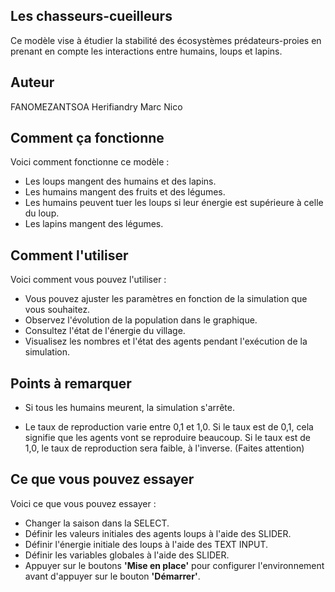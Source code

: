 ## Les chasseurs-cueilleurs

Ce modèle vise à étudier la stabilité des écosystèmes prédateurs-proies en prenant en compte les interactions entre humains, loups et lapins.

## Auteur

FANOMEZANTSOA Herifiandry Marc Nico

## Comment ça fonctionne

Voici comment fonctionne ce modèle :

  - Les loups mangent des humains et des lapins.
  - Les humains mangent des fruits et des légumes.
  - Les humains peuvent tuer les loups si leur énergie est supérieure à celle du loup.
  - Les lapins mangent des légumes.

## Comment l'utiliser

Voici comment vous pouvez l'utiliser :

  - Vous pouvez ajuster les paramètres en fonction de la simulation que vous souhaitez.
  - Observez l'évolution de la population dans le graphique.
  - Consultez l'état de l'énergie du village.
  - Visualisez les nombres et l'état des agents pendant l'exécution de la simulation.



## Points à remarquer

  - Si tous les humains meurent, la simulation s'arrête.

  - Le taux de reproduction varie entre 0,1 et 1,0. Si le taux est de 0,1, cela signifie que les agents vont se reproduire beaucoup. Si le taux est de 1,0, le taux de reproduction sera faible, à l'inverse. (Faites attention)

## Ce que vous pouvez essayer

Voici ce que vous pouvez essayer :

  - Changer la saison dans la SELECT.
  - Définir les valeurs initiales des agents loups à l'aide des SLIDER.
  - Définir l'énergie initiale des loups à l'aide des TEXT INPUT.
  - Définir les variables globales à l'aide des SLIDER.
  - Appuyer sur le boutons **'Mise en place'** pour configurer l'environnement avant d'appuyer sur le bouton **'Démarrer'**.

